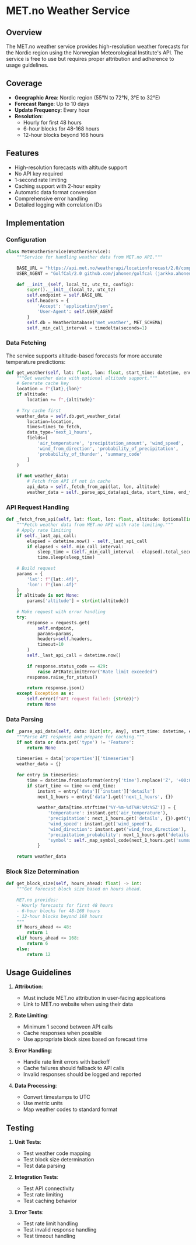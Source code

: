 # MET.no Weather Service

## Overview

The MET.no weather service provides high-resolution weather forecasts for the Nordic region using the Norwegian Meteorological Institute's API. The service is free to use but requires proper attribution and adherence to usage guidelines.

## Coverage

- **Geographic Area**: Nordic region (55°N to 72°N, 3°E to 32°E)
- **Forecast Range**: Up to 10 days
- **Update Frequency**: Every hour
- **Resolution**: 
  - Hourly for first 48 hours
  - 6-hour blocks for 48-168 hours
  - 12-hour blocks beyond 168 hours

## Features

- High-resolution forecasts with altitude support
- No API key required
- 1-second rate limiting
- Caching support with 2-hour expiry
- Automatic data format conversion
- Comprehensive error handling
- Detailed logging with correlation IDs

## Implementation

### Configuration

```python
class MetWeatherService(WeatherService):
    """Service for handling weather data from MET.no API."""
    
    BASE_URL = "https://api.met.no/weatherapi/locationforecast/2.0/complete"
    USER_AGENT = "GolfCal/2.0 github.com/jahonen/golfcal (jarkko.ahonen@iki.fi)"
    
    def __init__(self, local_tz, utc_tz, config):
        super().__init__(local_tz, utc_tz)
        self.endpoint = self.BASE_URL
        self.headers = {
            'Accept': 'application/json',
            'User-Agent': self.USER_AGENT
        }
        self.db = WeatherDatabase('met_weather', MET_SCHEMA)
        self._min_call_interval = timedelta(seconds=1)
```

### Data Fetching

The service supports altitude-based forecasts for more accurate temperature predictions:

```python
def get_weather(self, lat: float, lon: float, start_time: datetime, end_time: datetime, altitude: Optional[int] = None):
    """Get weather data with optional altitude support."""
    # Generate cache key
    location = f"{lat},{lon}"
    if altitude:
        location += f",{altitude}"
    
    # Try cache first
    weather_data = self.db.get_weather_data(
        location=location,
        times=times_to_fetch,
        data_type='next_1_hours',
        fields=[
            'air_temperature', 'precipitation_amount', 'wind_speed',
            'wind_from_direction', 'probability_of_precipitation',
            'probability_of_thunder', 'summary_code'
        ]
    )
    
    if not weather_data:
        # Fetch from API if not in cache
        api_data = self._fetch_from_api(lat, lon, altitude)
        weather_data = self._parse_api_data(api_data, start_time, end_time)
```

### API Request Handling

```python
def _fetch_from_api(self, lat: float, lon: float, altitude: Optional[int] = None):
    """Fetch weather data from MET.no API with rate limiting."""
    # Apply rate limiting
    if self._last_api_call:
        elapsed = datetime.now() - self._last_api_call
        if elapsed < self._min_call_interval:
            sleep_time = (self._min_call_interval - elapsed).total_seconds()
            time.sleep(sleep_time)
    
    # Build request
    params = {
        'lat': f"{lat:.4f}",
        'lon': f"{lon:.4f}"
    }
    if altitude is not None:
        params['altitude'] = str(int(altitude))
    
    # Make request with error handling
    try:
        response = requests.get(
            self.endpoint,
            params=params,
            headers=self.headers,
            timeout=10
        )
        self._last_api_call = datetime.now()
        
        if response.status_code == 429:
            raise APIRateLimitError("Rate limit exceeded")
        response.raise_for_status()
        
        return response.json()
    except Exception as e:
        self.error(f"API request failed: {str(e)}")
        return None
```

### Data Parsing

```python
def _parse_api_data(self, data: Dict[str, Any], start_time: datetime, end_time: datetime):
    """Parse API response and prepare for caching."""
    if not data or data.get('type') != 'Feature':
        return None
    
    timeseries = data['properties']['timeseries']
    weather_data = {}
    
    for entry in timeseries:
        time = datetime.fromisoformat(entry['time'].replace('Z', '+00:00'))
        if start_time <= time <= end_time:
            instant = entry['data']['instant']['details']
            next_1_hours = entry['data'].get('next_1_hours', {})
            
            weather_data[time.strftime('%Y-%m-%dT%H:%M:%SZ')] = {
                'temperature': instant.get('air_temperature'),
                'precipitation': next_1_hours.get('details', {}).get('precipitation_amount'),
                'wind_speed': instant.get('wind_speed'),
                'wind_direction': instant.get('wind_from_direction'),
                'precipitation_probability': next_1_hours.get('details', {}).get('probability_of_precipitation'),
                'symbol': self._map_symbol_code(next_1_hours.get('summary', {}).get('symbol_code', ''))
            }
    
    return weather_data
```

### Block Size Determination

```python
def get_block_size(self, hours_ahead: float) -> int:
    """Get forecast block size based on hours ahead.
    
    MET.no provides:
    - Hourly forecasts for first 48 hours
    - 6-hour blocks for 48-168 hours
    - 12-hour blocks beyond 168 hours
    """
    if hours_ahead <= 48:
        return 1
    elif hours_ahead <= 168:
        return 6
    else:
        return 12
```

## Usage Guidelines

1. **Attribution**:
   - Must include MET.no attribution in user-facing applications
   - Link to MET.no website when using their data

2. **Rate Limiting**:
   - Minimum 1 second between API calls
   - Cache responses when possible
   - Use appropriate block sizes based on forecast time

3. **Error Handling**:
   - Handle rate limit errors with backoff
   - Cache failures should fallback to API calls
   - Invalid responses should be logged and reported

4. **Data Processing**:
   - Convert timestamps to UTC
   - Use metric units
   - Map weather codes to standard format

## Testing

1. **Unit Tests**:
   - Test weather code mapping
   - Test block size determination
   - Test data parsing

2. **Integration Tests**:
   - Test API connectivity
   - Test rate limiting
   - Test caching behavior

3. **Error Tests**:
   - Test rate limit handling
   - Test invalid response handling
   - Test timeout handling
